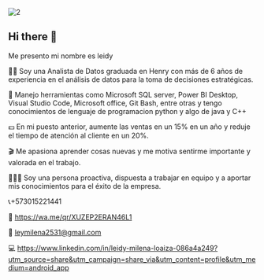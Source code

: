 
![2](https://github.com/leymilena2531/leymilena2531/assets/114260905/63aa7236-8c23-4c63-ad9c-93eaacdfabfe)


## Hi there 👋
Me presento mi  nombre es leidy 

👩🏻 Soy una Analista de Datos graduada en Henry con más de 6 años de experiencia en el análisis de datos para la toma de decisiones estratégicas. 

🚩 Manejo herramientas como Microsoft SQL server, Power BI Desktop, Visual Studio Code, Microsoft office, Git Bash, entre otras y tengo conocimientos de lenguaje de programacion python y algo de java y C++

💵 En mi puesto anterior, aumente las ventas en un 15% en un año y reduje el tiempo de atención al cliente en un 20%. 

🎬 Me apasiona aprender cosas nuevas y me motiva sentirme importante y valorada en el trabajo. 

🙆🏻‍♀️ Soy una persona proactiva, dispuesta a trabajar en equipo y a aportar mis conocimientos para el éxito de la empresa.

📞+573015221441

📱 https://wa.me/qr/XUZEP2ERAN46L1

📩 leymilena2531@gmail.com 

💻 https://www.linkedin.com/in/leidy-milena-loaiza-086a4a249?utm_source=share&utm_campaign=share_via&utm_content=profile&utm_medium=android_app
<!--
**leymilena2531/leymilena2531** is a ✨ _special_ ✨ repository because its `README.md` (this file) appears on your GitHub profile.

Here are some ideas to get you started:

- 🔭 I’m currently working on ...
- 🌱 I’m currently learning ...
- 👯 I’m looking to collaborate on ...
- 🤔 I’m looking for help with ...
- 💬 Ask me about ...
- 📫 How to reach me: ...
- 😄 Pronouns: ...
- ⚡ Fun fact: ...
-->
